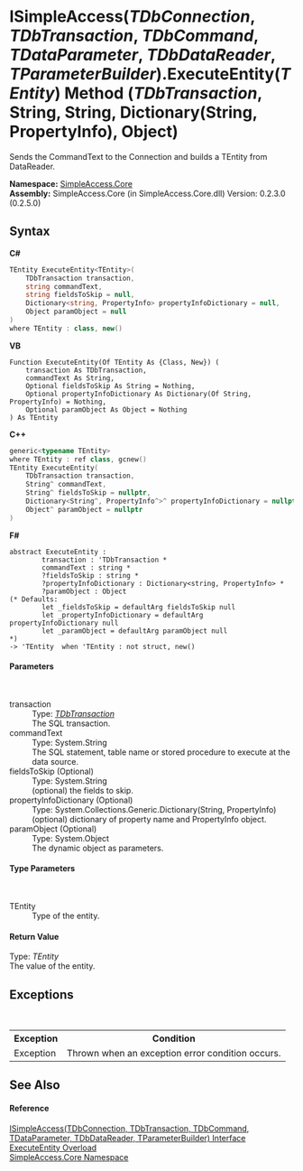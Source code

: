 # ISimpleAccess(*TDbConnection*, *TDbTransaction*, *TDbCommand*, *TDataParameter*, *TDbDataReader*, *TParameterBuilder*).ExecuteEntity(*TEntity*) Method (*TDbTransaction*, String, String, Dictionary(String, PropertyInfo), Object)
 

Sends the CommandText to the Connection and builds a TEntity from DataReader.

**Namespace:**&nbsp;<a href="a16105b5-9ef0-1333-33d4-5a00c99c3614">SimpleAccess.Core</a><br />**Assembly:**&nbsp;SimpleAccess.Core (in SimpleAccess.Core.dll) Version: 0.2.3.0 (0.2.5.0)

## Syntax

**C#**<br />
``` C#
TEntity ExecuteEntity<TEntity>(
	TDbTransaction transaction,
	string commandText,
	string fieldsToSkip = null,
	Dictionary<string, PropertyInfo> propertyInfoDictionary = null,
	Object paramObject = null
)
where TEntity : class, new()

```

**VB**<br />
``` VB
Function ExecuteEntity(Of TEntity As {Class, New}) ( 
	transaction As TDbTransaction,
	commandText As String,
	Optional fieldsToSkip As String = Nothing,
	Optional propertyInfoDictionary As Dictionary(Of String, PropertyInfo) = Nothing,
	Optional paramObject As Object = Nothing
) As TEntity
```

**C++**<br />
``` C++
generic<typename TEntity>
where TEntity : ref class, gcnew()
TEntity ExecuteEntity(
	TDbTransaction transaction, 
	String^ commandText, 
	String^ fieldsToSkip = nullptr, 
	Dictionary<String^, PropertyInfo^>^ propertyInfoDictionary = nullptr, 
	Object^ paramObject = nullptr
)
```

**F#**<br />
``` F#
abstract ExecuteEntity : 
        transaction : 'TDbTransaction * 
        commandText : string * 
        ?fieldsToSkip : string * 
        ?propertyInfoDictionary : Dictionary<string, PropertyInfo> * 
        ?paramObject : Object 
(* Defaults:
        let _fieldsToSkip = defaultArg fieldsToSkip null
        let _propertyInfoDictionary = defaultArg propertyInfoDictionary null
        let _paramObject = defaultArg paramObject null
*)
-> 'TEntity  when 'TEntity : not struct, new()

```


#### Parameters
&nbsp;<dl><dt>transaction</dt><dd>Type: <a href="0a1ff90a-7c2b-18a8-adb6-ac494a3c34b5">*TDbTransaction*</a><br />The SQL transaction.</dd><dt>commandText</dt><dd>Type: System.String<br />The SQL statement, table name or stored procedure to execute at the data source.</dd><dt>fieldsToSkip (Optional)</dt><dd>Type: System.String<br />(optional) the fields to skip.</dd><dt>propertyInfoDictionary (Optional)</dt><dd>Type: System.Collections.Generic.Dictionary(String, PropertyInfo)<br />(optional) dictionary of property name and PropertyInfo object.</dd><dt>paramObject (Optional)</dt><dd>Type: System.Object<br />The dynamic object as parameters.</dd></dl>

#### Type Parameters
&nbsp;<dl><dt>TEntity</dt><dd>Type of the entity.</dd></dl>

#### Return Value
Type: *TEntity*<br />The value of the entity.

## Exceptions
&nbsp;<table><tr><th>Exception</th><th>Condition</th></tr><tr><td>Exception</td><td>Thrown when an exception error condition occurs.</td></tr></table>

## See Also


#### Reference
<a href="0a1ff90a-7c2b-18a8-adb6-ac494a3c34b5">ISimpleAccess(TDbConnection, TDbTransaction, TDbCommand, TDataParameter, TDbDataReader, TParameterBuilder) Interface</a><br /><a href="5ae9f68c-7b49-fbb4-9711-517468f59c59">ExecuteEntity Overload</a><br /><a href="a16105b5-9ef0-1333-33d4-5a00c99c3614">SimpleAccess.Core Namespace</a><br />
